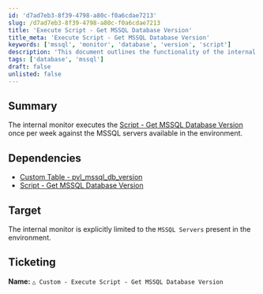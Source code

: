 ```yaml
---
id: 'd7ad7eb3-8f39-4798-a80c-f0a6cdae7213'
slug: /d7ad7eb3-8f39-4798-a80c-f0a6cdae7213
title: 'Execute Script - Get MSSQL Database Version'
title_meta: 'Execute Script - Get MSSQL Database Version'
keywords: ['mssql', 'monitor', 'database', 'version', 'script']
description: 'This document outlines the functionality of the internal monitor that executes a script to retrieve the MSSQL database version weekly. It details dependencies, target systems, and ticketing information.'
tags: ['database', 'mssql']
draft: false
unlisted: false
---
```


## Summary

The internal monitor executes the [Script - Get MSSQL Database Version](<../scripts/Get MSSQL Database Version.md>) once per week against the MSSQL servers available in the environment.

## Dependencies

- [Custom Table - pvl_mssql_db_version](<../tables/pvl_mssql_db_version.md>)
- [Script - Get MSSQL Database Version](<../scripts/Get MSSQL Database Version.md>)

## Target

The internal monitor is explicitly limited to the `MSSQL Servers` present in the environment.

## Ticketing

**Name:** `△ Custom - Execute Script - Get MSSQL Database Version`


